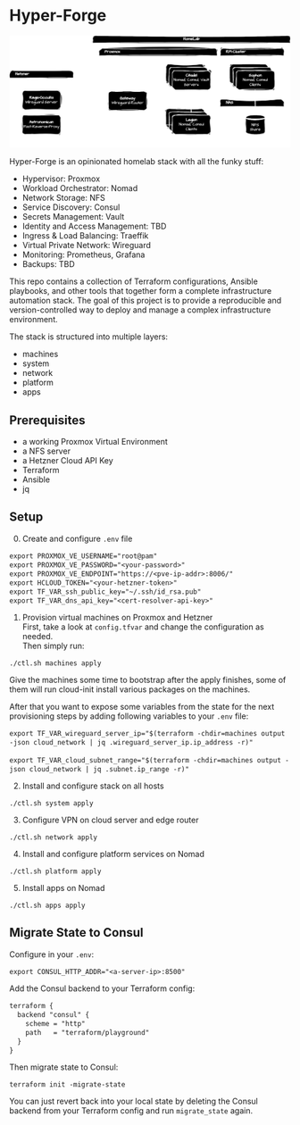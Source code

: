 # Hyper-Forge

![overview](./docs/assets/Hyper-Forge.drawio.svg)

Hyper-Forge is an opinionated homelab stack with all the funky stuff:

- Hypervisor: Proxmox
- Workload Orchestrator: Nomad
- Network Storage: NFS
- Service Discovery: Consul
- Secrets Management: Vault
- Identity and Access Management: TBD
- Ingress & Load Balancing: Traeffik
- Virtual Private Network: Wireguard
- Monitoring: Prometheus, Grafana
- Backups: TBD

This repo contains a collection of Terraform configurations, Ansible playbooks, and other tools that together form a complete infrastructure automation stack. The goal of this project is to provide a reproducible and version-controlled way to deploy and manage a complex infrastructure environment.

The stack is structured into multiple layers:

- machines
- system
- network
- platform
- apps

## Prerequisites

- a working Proxmox Virtual Environment
- a NFS server
- a Hetzner Cloud API Key
- Terraform
- Ansible
- jq

## Setup

0) Create and configure `.env` file
```
export PROXMOX_VE_USERNAME="root@pam"
export PROXMOX_VE_PASSWORD="<your-password>"
export PROXMOX_VE_ENDPOINT="https://<pve-ip-addr>:8006/"
export HCLOUD_TOKEN="<your-hetzner-token>"
export TF_VAR_ssh_public_key="~/.ssh/id_rsa.pub"
export TF_VAR_dns_api_key="<cert-resolver-api-key>"
```

1) Provision virtual machines on Proxmox and Hetzner  
First, take a look at `config.tfvar` and change the configuration as needed.  
Then simply run:
```
./ctl.sh machines apply
```
Give the machines some time to bootstrap after the apply finishes, some of them 
will run cloud-init install various packages on the machines.  

After that you want to expose some variables from the state for the next provisioning steps by adding following variables to your `.env` file:  
```
export TF_VAR_wireguard_server_ip="$(terraform -chdir=machines output -json cloud_network | jq .wireguard_server_ip.ip_address -r)"

export TF_VAR_cloud_subnet_range="$(terraform -chdir=machines output -json cloud_network | jq .subnet.ip_range -r)"
```

2) Install and configure stack on all hosts
```
./ctl.sh system apply
```

3) Configure VPN on cloud server and edge router
```
./ctl.sh network apply
```

4) Install and configure platform services on Nomad
```
./ctl.sh platform apply
```

5) Install apps on Nomad
```
./ctl.sh apps apply
```

## Migrate State to Consul

Configure in your `.env`:
```
export CONSUL_HTTP_ADDR="<a-server-ip>:8500"
```

Add the Consul backend to your Terraform config:
```
terraform {
  backend "consul" {
    scheme = "http"
    path   = "terraform/playground"
  }
}
```

Then migrate state to Consul:

```
terraform init -migrate-state
```

You can just revert back into your local state by deleting the Consul backend from your Terraform config and run `migrate_state` again.